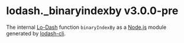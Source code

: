 # lodash._binaryindexby v3.0.0-pre

The internal [Lo-Dash](https://lodash.com/) function `binaryIndexBy` as a [Node.js](http://nodejs.org/) module generated by [lodash-cli](https://www.npmjs.com/package/lodash-cli).
